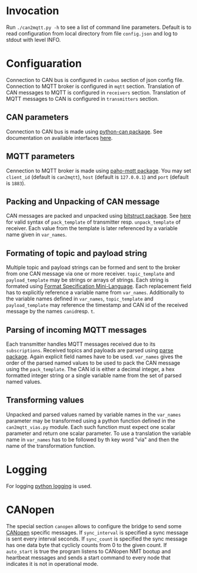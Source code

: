 # Invocation
Run `./can2mqtt.py -h` to see a list of command line parameters.
Default is to read configuration from local directory from file `config.json` and log to stdout with level INFO.

# Configuaration
Connection to CAN bus is configured in `canbus` section of json config file.
Connection to MQTT broker is configured in `mqtt` section.
Translation of CAN messages to MQTT is configured in `receivers` section.
Translation of MQTT messages to CAN is configured in `transmitters` section.

## CAN parameters
Connection to CAN bus is made using [python-can package](http://python-can.readthedocs.io/en/latest/index.html).
See documentation on available interfaces [here](http://python-can.readthedocs.io/en/latest/interfaces.html).

## MQTT parameters
Cennection to MQTT broker is made using [paho-mqtt package](https://pypi.python.org/pypi/paho-mqtt).
You may set `client_id` (default is `can2mqtt`), `host` (default is `127.0.0.1`) and `port` (default is `1883`).

## Packing and Unpacking of CAN message
CAN messages are packed and unpacked using [bitstruct package](http://bitstruct.readthedocs.io/en/latest/#).
See [here](http://bitstruct.readthedocs.io/en/latest/#bitstruct.pack) for valid syntax of `pack_template` of transmitter resp. `unpack_template` of receiver.
Each value from the template is later referenced by a variable name given in `var_names`.

## Formating of topic and payload string
Multiple topic and payload strings can be formed and sent to the broker from one CAN message via one or more receiver.
`topic_template` and `payload_template` may be strings or arrays of strings. Each string is formated using [Format Specification Mini-Language](https://docs.python.org/2/library/string.html#format-specification-mini-language).
Each replacement field has to explicitly reference a variable name from `var_names`.
Additionally to the variable names defined in `var_names`, `topic_template` and `payload_template` may reference the timestamp and CAN id of the received message by the names `canid`resp. `t`.

## Parsing of incoming MQTT messages
Each transmitter handles MQTT messages received due to its `subscriptions`.
Received topics and payloads are parsed using [parse package](https://pypi.python.org/pypi/parse).
Again explicit field names have to be used.
`var_names` gives the order of the parsed named values to be used to pack the CAN message using the `pack_template`.
The CAN id is either a decimal integer, a hex formatted integer string or a single variable name from the set of parsed named values.

## Transforming values
Unpacked and parsed values named by variable names in the `var_names` parameter may be transformed using a python function defined in the `can2mqtt_vias.py` module.
Each such function must expect one scalar parameter and return one scalar parameter.
To use a translation the variable name in `var_names` has to be followed by th key word "via" and then the name of the transformation function.

# Logging
For logging [python logging](https://docs.python.org/2/library/logging.html) is used.

# CANopen
The special section `canopen` allows to configure the bridge to send some [CANopen](https://en.wikipedia.org/wiki/CANopen) specific messages.
If `sync_interval` is specified a sync message is sent every interval seconds. If `sync_count` is specified the sync message has one data byte that cyclicly counts from 0 to the given count.
If `auto_start` is true the program listens to CANopen NMT bootup and heartbeat messages and sends a start command to every node that indicates it is not in operational mode.
